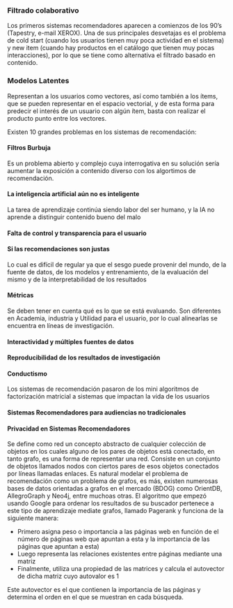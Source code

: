 


### Filtrado colaborativo
Los primeros sistemas recomendadores aparecen a comienzos de los 90’s (Tapestry, e-mail XEROX). Una de sus principales desvetajas es el problema de cold start (cuando los usuarios tienen muy poca actividad en el sistema) y new item (cuando hay productos en el catálogo que tienen muy pocas interacciones), por lo que se tiene como alternativa el filtrado basado en contenido.

### Modelos Latentes
Representan a los usuarios como vectores, así como también a los ítems, que se pueden representar en el espacio vectorial, y de esta forma para predecir el interés de un usuario con algún ítem, basta con realizar el producto punto entre los vectores.

Existen 10 grandes problemas en los sistemas de recomendación:
#### Filtros Burbuja
Es un problema abierto y complejo cuya interrogativa en su solución sería aumentar la exposición a contenido diverso con los algortimos de recomendación.
#### La inteligencia artificial aún no es inteligente
La tarea de aprendizaje continúa siendo labor del ser humano, y la IA no aprende a distinguir contenido bueno del malo
#### Falta de control y transparencia para el usuario
#### Si las recomendaciones son justas
Lo cual es difícil de regular ya que el sesgo puede provenir del mundo, de la fuente de datos, de los modelos y entrenamiento, de la evaluación del mismo y de la interpretabilidad de los resultados
#### Métricas
Se deben tener en cuenta qué es lo que se está evaluando. Son diferentes en Academia, industria y Utilidad para el usuario, por lo cual alinearlas se encuentra en líneas de investigación.
#### Interactividad y múltiples fuentes de datos
#### Reproducibilidad de los resultados de investigación
#### Conductismo
Los sistemas de recomendación pasaron de los mini algoritmos de factorización matricial a sistemas que impactan la vida de los usuarios
#### Sistemas Recomendadores para audiencias no tradicionales
#### Privacidad en Sistemas Recomendadores

Se define como red un concepto abstracto de cualquier colección de objetos en los cuales alguno de los pares de objetos está conectado, en tanto grafo, es una forma de representar una red. Consiste en un conjunto de objetos llamados nodos con ciertos pares de esos objetos conectados por líneas llamadas enlaces.
Es natural modelar el problema de recomendación como un problema de grafos, es más, existen numerosas bases de datos orientadas a grafos en el mercado (BDOG) como OrientDB, AllegroGraph y Neo4j, entre muchoas otras.
El algoritmo que empezó usando Google para ordenar los resultados de su buscador pertenece a este tipo de aprendizaje mediate grafos, llamado Pagerank y funciona de la siguiente manera:
-	Primero asigna peso o importancia a las páginas web en función de el número de páginas web que apuntan a esta y la importancia de las páginas que apuntan a esta)
-	Luego representa las relaciones existentes entre páginas mediante una matriz
-	Finalmente, utiliza una propiedad de las matrices y calcula el autovector de dicha matriz cuyo autovalor es 1

Este autovector es el que contienen la importancia de las páginas y determina el orden en el que se muestran en cada búsqueda.



